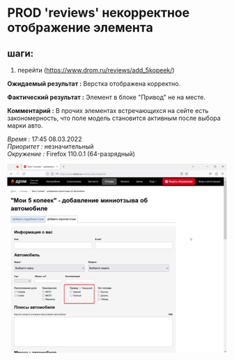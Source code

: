 # PROD 'reviews' некорректное отображение элемента


## шаги:


1. перейти (https://www.drom.ru/reviews/add_5kopeek/)




__Ожидаемый результат :__ Верстка отображена корректно.


__Фактический результат :__ Элемент в блоке "Привод" не на месте.


__Комментарий :__ В прочих элементах встречающихся на сейте есть закономерность,
что поле модель становится активным после выбора марки авто.


_Время :_ 17:45 08.03.2022      
_Приоритет :_ незначительный   
_Окружение :_ Firefox 110.0.1 (64-разрядный)

![Как не должно быть](images/werstka.png)     


